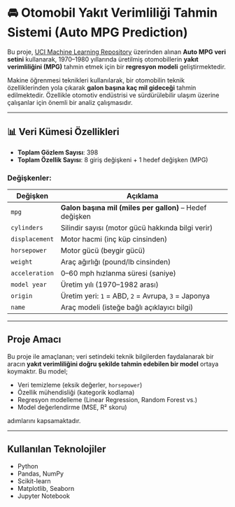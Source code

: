 # 🚘 Otomobil Yakıt Verimliliği Tahmin Sistemi (Auto MPG Prediction)

Bu proje, [UCI Machine Learning Repository](https://archive.ics.uci.edu/dataset/9/auto+mpg) üzerinden alınan **Auto MPG veri setini** kullanarak, 1970–1980 yıllarında üretilmiş otomobillerin **yakıt verimliliğini (MPG)** tahmin etmek için bir **regresyon modeli** geliştirmektedir.

Makine öğrenmesi teknikleri kullanılarak, bir otomobilin teknik özelliklerinden yola çıkarak **galon başına kaç mil gideceği** tahmin edilmektedir. Özellikle otomotiv endüstrisi ve sürdürülebilir ulaşım üzerine çalışanlar için önemli bir analiz çalışmasıdır.

---

## 📊 Veri Kümesi Özellikleri

- **Toplam Gözlem Sayısı**: 398
- **Toplam Özellik Sayısı**: 8 giriş değişkeni + 1 hedef değişken (MPG)

###  Değişkenler:

| Değişken        | Açıklama                                           |
|------------------|----------------------------------------------------|
| `mpg`            | **Galon başına mil (miles per gallon)** – Hedef değişken |
| `cylinders`      | Silindir sayısı (motor gücü hakkında bilgi verir)   |
| `displacement`   | Motor hacmi (inç küp cinsinden)                    |
| `horsepower`     | Motor gücü (beygir gücü)                            |
| `weight`         | Araç ağırlığı (pound/lb cinsinden)                |
| `acceleration`   | 0–60 mph hızlanma süresi (saniye)                  |
| `model year`     | Üretim yılı (1970–1982 arası)                      |
| `origin`         | Üretim yeri: `1` = ABD, `2` = Avrupa, `3` = Japonya |
| `name`           | Araç modeli (isteğe bağlı açıklayıcı bilgi)       |

---

## Proje Amacı

Bu proje ile amaçlanan; veri setindeki teknik bilgilerden faydalanarak bir aracın **yakıt verimliliğini doğru şekilde tahmin edebilen bir model** ortaya koymaktır. Bu model;

- Veri temizleme (eksik değerler, `horsepower`)
- Özellik mühendisliği (kategorik kodlama)
- Regresyon modelleme (Linear Regression, Random Forest vs.)
- Model değerlendirme (MSE, R² skoru)
  
adımlarını kapsamaktadır.

---

##  Kullanılan Teknolojiler

- Python
- Pandas, NumPy
- Scikit-learn
- Matplotlib, Seaborn
- Jupyter Notebook



